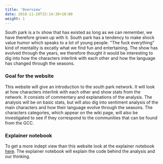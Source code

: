 ```yaml
---
title: 'Overview'
date: 2018-11-28T15:14:39+10:00
weight: 1
---
```


South park is a tv show that has existed as long as we can remember, we have therefore grown up with it. South park has a tendency to make shock value humor which speaks to a lot of young people. "The fuck everything" kind of mentality is excatly what we find fun and entertaining. The show has evolved through the years, we therefore thought it would be interesting to dig into how the characters interlink with each other and how the language has changed through the seasons.


### Goal for the website
This website will give an introduction to the south park network. It will look at how characters interlink with each other and show stats from the network. It consists of commentary and explanations of the analysis. The analysis will be on basic stats, but will also dig into sentiment analysis of the main characters and how their language evolve through the seasons. The characters categories, which appear on the wiki page, will also be investigated to see if they correspond to the communities that can be found from the GCC.

### Explainer notebook 
To get a more indept view than this website look at the explainer notebook [here](https://github.com/koldbrandt/socialgraphs/blob/main/Explainer%20notebook%20-%20SP.ipynb). The explainer notebook
will explain the code behind the analysis and our thinking.
